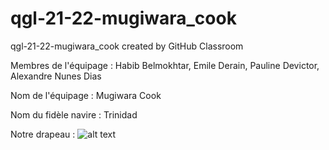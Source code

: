 # qgl-21-22-mugiwara_cook
qgl-21-22-mugiwara_cook created by GitHub Classroom

Membres de l'équipage :
Habib Belmokhtar,
Emile Derain,
Pauline Devictor,
Alexandre Nunes Dias

Nom de l'équipage : Mugiwara Cook

Nom du fidèle navire : Trinidad

Notre drapeau : 
![alt text](https://github.com/pns-si3-qgl/qgl-21-22-mugiwara_cook/flag.png)